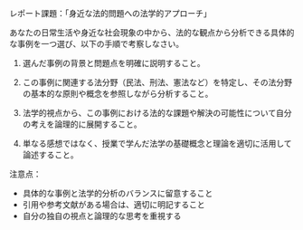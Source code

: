 レポート課題：「身近な法的問題への法学的アプローチ」

あなたの日常生活や身近な社会現象の中から、法的な観点から分析できる具体的な事例を一つ選び、以下の手順で考察しなさい。

1. 選んだ事例の背景と問題点を明確に説明すること。

2. この事例に関連する法分野（民法、刑法、憲法など）を特定し、その法分野の基本的な原則や概念を参照しながら分析すること。

3. 法学的視点から、この事例における法的な課題や解決の可能性について自分の考えを論理的に展開すること。

4. 単なる感想ではなく、授業で学んだ法学の基礎概念と理論を適切に活用して論述すること。

注意点：
- 具体的な事例と法学的分析のバランスに留意すること
- 引用や参考文献がある場合は、適切に明記すること
- 自分の独自の視点と論理的な思考を重視する